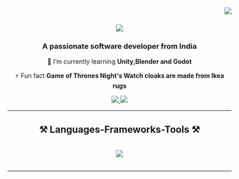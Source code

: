 <img align="right" src="https://visitor-badge.laobi.icu/badge?page_id=Rnt-04.Rnt-04" />

<h1 align="center">
    <img src="https://readme-typing-svg.herokuapp.com/?font=Righteous&size=35&color=000000&center=true&vCenter=true&width=500&height=70&duration=4000&lines=Hello+There!+👋;+I'm+Ritindranath+Tagore!;" />
</h1>

<h3 align="center">A passionate software developer from India</h3>

<div align="center">
 
 🌱 I’m currently learning **Unity,Blender and Godot**

⚡ Fun fact **Game of Thrones Night's Watch cloaks are made from Ikea rugs**

 </div>

 <div align="center"> 
  <a href="mailto:ritintagore@gmail.com">
    <img src="https://img.shields.io/badge/Gmail-333333?style=for-the-badge&logo=gmail&logoColor=red" />
  </a>
  <a href="https://www.linkedin.com/in/saunak-ghosh10/" target="_blank">
    <img src="https://img.shields.io/badge/LinkedIn-0077B5?style=for-the-badge&logo=linkedin&logoColor=white" target="_blank" />
  </a>
 
</div>

 <hr/>

<h2 align="center">⚒️ Languages-Frameworks-Tools ⚒️</h2>
<br/>
<div align="center">
<!--     <img src="https://skillicons.dev/icons?i=react,bootstrap,mui,html,css,vscode,github,figma,tailwind,git" /> -->
    <img src="https://skillicons.dev/icons?i=python,c,java,c++,gdscript" /><br>
</div>

<br/>
<hr/>


